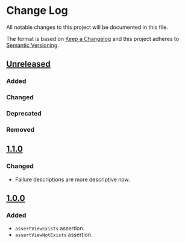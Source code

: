 # Change Log
All notable changes to this project will be documented in this file.

The format is based on [Keep a Changelog](http://keepachangelog.com/)
and this project adheres to [Semantic Versioning](http://semver.org/).

## [Unreleased]
### Added

### Changed

### Deprecated

### Removed

## [1.1.0]
### Changed
- Failure descriptions are more descriptive now.

## [1.0.0]
### Added
- `assertViewExists` assertion.
- `assertViewNotExists` assertion.

[Unreleased]: https://github.com/svenluijten/package-testing-utils/compare/v1.1.0...HEAD
[1.1.0]: https://github.com/svenluijten/package-testing-utils/compare/v1.0.0...v1.1.0
[1.0.0]: https://github.com/svenluijten/laravel-testing-utils/commits/v1.0.0
